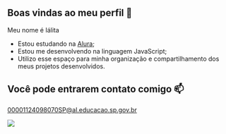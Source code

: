 ## Boas vindas ao meu perfil 💚

Meu nome é Iálita 

- Estou estudando na [Alura](https://www.alura.com.br);
- Estou me desenvolvendo na linguagem JavaScript;
- Utilizo esse espaço para minha organização e compartilhamento dos meus projetos desenvolvidos.

## Você pode entrarem contato comigo 📫

00001124098070SP@al.educacao.sp.gov.br

![](https://media1.tenor.com/m/IgknKg_YnbgAAAAC/fluffy-cute.gif)

